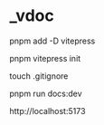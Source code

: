 # _vdoc

pnpm add -D vitepress

pnpm vitepress init

touch .gitignore

pnpm run docs:dev

http://localhost:5173







